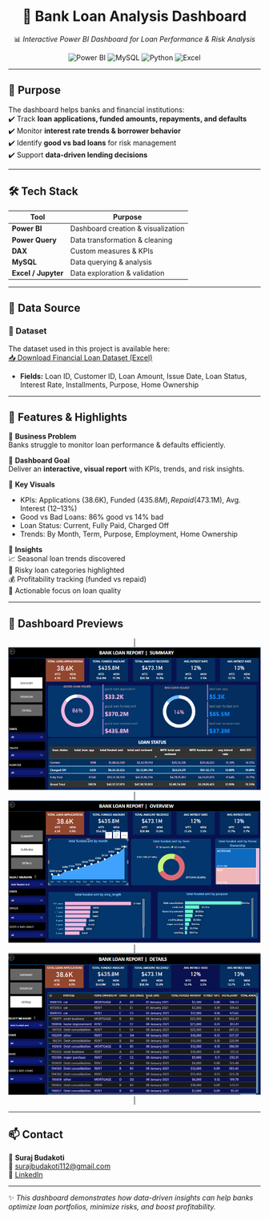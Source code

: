 <div align="center">  

# 🏦 Bank Loan Analysis Dashboard  

📊 *Interactive Power BI Dashboard for Loan Performance & Risk Analysis*  

![Power BI](https://img.shields.io/badge/Power%20BI-Visualization-yellow) 
![MySQL](https://img.shields.io/badge/MySQL-Database-blue) 
![Python](https://img.shields.io/badge/Python-Data%20Analysis-green) 
![Excel](https://img.shields.io/badge/Excel-Data%20Cleaning-brightgreen)  

</div>  

---

## 🎯 Purpose  
The dashboard helps banks and financial institutions:  
✔️ Track **loan applications, funded amounts, repayments, and defaults**  
✔️ Monitor **interest rate trends & borrower behavior**  
✔️ Identify **good vs bad loans** for risk management  
✔️ Support **data-driven lending decisions**  

---

## 🛠️ Tech Stack  

| Tool | Purpose |  
|------|---------|  
| **Power BI** | Dashboard creation & visualization |  
| **Power Query** | Data transformation & cleaning |  
| **DAX** | Custom measures & KPIs |  
| **MySQL** | Data querying & analysis |  
| **Excel / Jupyter** | Data exploration & validation |  

---

## 📂 Data Source  
### 📂 Dataset
The dataset used in this project is available here:  
[📥 Download Financial Loan Dataset (Excel)](https://github.com/surajbudakoti11-cmd/bank-loan_analysis-/raw/main/financial_loan_data_excel.xlsx)

- **Fields:** Loan ID, Customer ID, Loan Amount, Issue Date, Loan Status, Interest Rate, Installments, Purpose, Home Ownership  

---

## 🌟 Features & Highlights  

🔹 **Business Problem**  
Banks struggle to monitor loan performance & defaults efficiently.  

🔹 **Dashboard Goal**  
Deliver an **interactive, visual report** with KPIs, trends, and risk insights.  

🔹 **Key Visuals**  
- KPIs: Applications (38.6K), Funded ($435.8M), Repaid ($473.1M), Avg. Interest (12–13%)  
- Good vs Bad Loans: 86% good vs 14% bad  
- Loan Status: Current, Fully Paid, Charged Off  
- Trends: By Month, Term, Purpose, Employment, Home Ownership  

🔹 **Insights**  
📈 Seasonal loan trends discovered  
🛑 Risky loan categories highlighted  
💰 Profitability tracking (funded vs repaid)  
🎯 Actionable focus on loan quality  

---

## 📸 Dashboard Previews  

<div align="center">  

 

|![Summary](https://github.com/surajbudakoti11-cmd/bank-loan_analysis-/blob/main/SUMMARY.png) 
|![Overview](https://github.com/surajbudakoti11-cmd/bank-loan_analysis-/blob/main/OVERVIEW.png) 
|![Details](https://github.com/surajbudakoti11-cmd/bank-loan_analysis-/blob/main/DETAILS.png) |


</div>  

---

## 📫 Contact  

👤 **Suraj Budakoti**  
📧 [surajbudakoti112@gmail.com](mailto:surajbudakoti112@gmail.com)  
💼 [LinkedIn](#)  

---

✨ *This dashboard demonstrates how data-driven insights can help banks optimize loan portfolios, minimize risks, and boost profitability.*  
